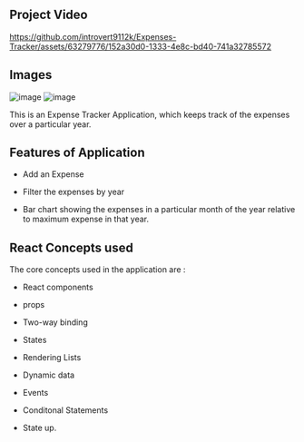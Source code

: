 ## Project Video 

https://github.com/introvert9112k/Expenses-Tracker/assets/63279776/152a30d0-1333-4e8c-bd40-741a32785572

## Images 
![image](https://github.com/introvert9112k/Expenses-Tracker/assets/63279776/fae82370-520f-4e89-a33f-ab961c65bd34)
![image](https://github.com/introvert9112k/Expenses-Tracker/assets/63279776/3c7052c1-6f14-4fa3-88f5-0353b9947f6e)

This is an Expense Tracker Application, which keeps track of the expenses over a particular year.

## Features of Application 

- Add an Expense

- Filter the expenses by year

- Bar chart showing the expenses in a particular month of the year relative to maximum expense in that year.


## React Concepts used 

The core concepts used in the application are :

- React components

- props

- Two-way binding

- States

- Rendering Lists

- Dynamic data

- Events

- Conditonal Statements

- State up.
